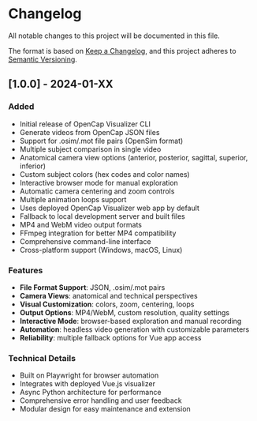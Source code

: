 # Changelog

All notable changes to this project will be documented in this file.

The format is based on [Keep a Changelog](https://keepachangelog.com/en/1.0.0/),
and this project adheres to [Semantic Versioning](https://semver.org/spec/v2.0.0.html).

## [1.0.0] - 2024-01-XX

### Added
- Initial release of OpenCap Visualizer CLI
- Generate videos from OpenCap JSON files
- Support for .osim/.mot file pairs (OpenSim format)
- Multiple subject comparison in single video
- Anatomical camera view options (anterior, posterior, sagittal, superior, inferior)
- Custom subject colors (hex codes and color names)
- Interactive browser mode for manual exploration
- Automatic camera centering and zoom controls
- Multiple animation loops support
- Uses deployed OpenCap Visualizer web app by default
- Fallback to local development server and built files
- MP4 and WebM video output formats
- FFmpeg integration for better MP4 compatibility
- Comprehensive command-line interface
- Cross-platform support (Windows, macOS, Linux)

### Features
- **File Format Support**: JSON, .osim/.mot pairs
- **Camera Views**: anatomical and technical perspectives
- **Visual Customization**: colors, zoom, centering, loops
- **Output Options**: MP4/WebM, custom resolution, quality settings
- **Interactive Mode**: browser-based exploration and manual recording
- **Automation**: headless video generation with customizable parameters
- **Reliability**: multiple fallback options for Vue app access

### Technical Details
- Built on Playwright for browser automation
- Integrates with deployed Vue.js visualizer
- Async Python architecture for performance
- Comprehensive error handling and user feedback
- Modular design for easy maintenance and extension 